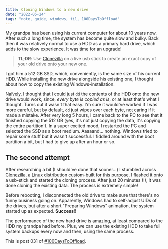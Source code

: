 ```yaml
---
title: Cloning Windows to a new drive
date: "2022-05-24"
tags: "note, guide, windows, til, 100DaysToOffload"
---
```


My grandpa has been using his current computer for about 10 years now. After
such a long time, the system has become quite slow and bulky. Back then it was
relatively normal to use a HDD as a primary hard drive, which adds to the slow
experience. It was time for an upgrade!

> **TL;DR**: Use [Clonezilla](https://clonezilla.org/) on a live usb stick to
create an exact copy of your old drive onto your new one.

I got him a 512 GB SSD, which, conveniently, is the same size of his current
HDD. While installing the new drive alongside his existing one, I thought about
how to copy the existing Windows-installation.

Naïvely, I thought that I could just `dd` the contents of the HDD onto the new
drive would work, since, _every byte is copied as is_, or at least that's what I
thought. Turns out it wasn't that easy. I'm sure it would've worked if I was
more careful, but by default, `dd` just wipes over each byte, not caring if it
made a mistake. After very long 5 hours, I came back to the PC to see that it
finished copying the 512 GB (yes, it's not just copying the data, it's copying
the entire partition!). In a super excited mood, I restarted the PC and selected
the SSD as a boot medium. Aaaaand... nothing. Windows tried to repair some stuff
but it wasn't successful. I fiddled around with the boot partition a bit, but I
had to give up after an hour or so.

## The second attempt

After researching a bit (I should've done that sooner...) I stumbled across
[Clonezilla](https://clonezilla.org/), a Linux distribution custom-built for
this purpose. I flashed it onto a usb-stick and started the cloning process.
After just 20 minutes (!), it was done cloning the existing data. The process is
extremely simple!

Before rebooting, I disconnected the old drive to make sure that there's no
funny business going on. Apparently, Windows had to self-adjust UIDs of the
drives, but after a short "Preparing Windows" animation, the system started up
as expected. **Success**!!

The performance of the new hard drive is amazing, at least compared to the HDD
my grandpa had before. Plus, we can use the existing HDD to take full system
backups every now and then, using the same process.

This is post 031 of [#100DaysToOffload](https://100daystooffload.com/).
